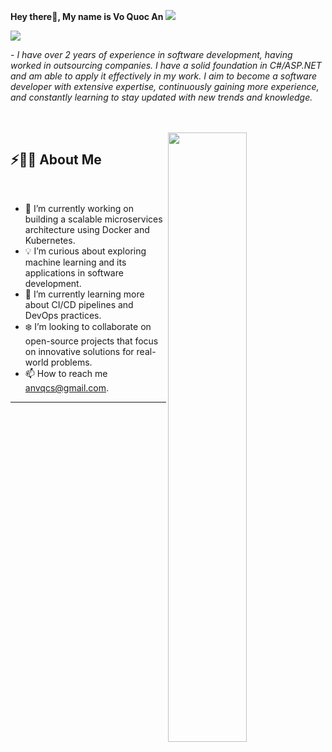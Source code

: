 <b>Hey there👋, My name is Vo Quoc An</b>
<img src="https://user-images.githubusercontent.com/73097560/115834477-dbab4500-a447-11eb-908a-139a6edaec5c.gif">
<br>
<div style="align:left;">
<img src="https://readme-typing-svg.herokuapp.com?font=Architects+Daughter&color=22EBF7&size=25&center=false&lines=hey!+its+Vo+Quoc+An;CSharp+Developer;Fullstack++developer...;Software+Enginee;Contact:+anvqcs@gmail.com" />
</div>
 <p>- <i>I have over 2 years of experience in software development, having worked in outsourcing companies. I have a solid foundation in C#/ASP.NET and am able to apply it effectively in my work. I aim to become a software developer with extensive expertise, continuously gaining more experience, and constantly learning to stay updated with new trends and knowledge.
 <br> <br>
 </i></p>
<br>

<img src="https://user-images.githubusercontent.com/89788120/167628634-549d2bdd-609e-4275-85af-1e1974da64ca.gif" width="50%" align="right" />

## ⚡🙋‍♂️ About Me

</br>

- 🔧 I’m currently working on building a scalable microservices architecture using Docker and Kubernetes.
- 💡 I’m curious about exploring machine learning and its applications in software development.
- 📖 I’m currently learning more about CI/CD pipelines and DevOps practices.
- ❄️ I’m looking to collaborate on open-source projects that focus on innovative solutions for real-world problems.
- 📫 How to reach me anvqcs@gmail.com.

<hr>
